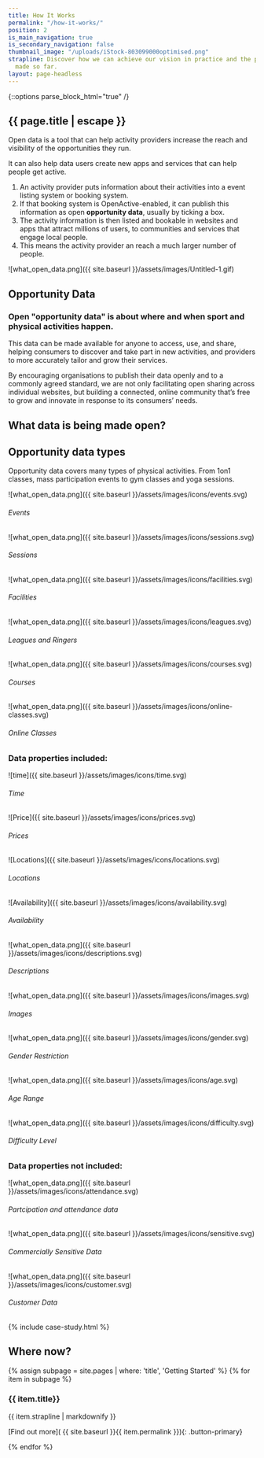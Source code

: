```yaml
---
title: How It Works
permalink: "/how-it-works/"
position: 2
is_main_navigation: true
is_secondary_navigation: false
thumbnail_image: "/uploads/iStock-803099000optimised.png"
strapline: Discover how we can achieve our vision in practice and the progress we’ve
  made so far.
layout: page-headless
---
```


{::options parse_block_html="true" /}


<!--  ---------------->
<!-- HERO BLOCK -->
<!--  ---------------->


<article class="how-work-hero">
<div class="inner">


# {{ page.title | escape }}

Open data is a tool that can help activity providers increase the reach and visibility of the opportunities they run.

It can also help data users create new apps and services that can help people get active.

1. An activity provider puts information about their activities into a event listing system or booking system.
1. If that booking system is OpenActive-enabled, it can publish this information as open **opportunity data**, usually by ticking a box.
1. The activity information is then listed and bookable in websites and apps that attract millions of users, to communities and services that engage local people.
1. This means the activity provider an reach a much larger number of people.

</div>
<div class="inner">

<div class="diagram">

<!-- ![what_open_data.png]({{ site.baseurl }}/assets/images/icons/eco-1.svg) -->
<!-- ![what_open_data.png]({{ site.baseurl }}/assets/images/icons/eco-2.svg) -->
<!-- ![what_open_data.png]({{ site.baseurl }}/assets/images/icons/eco-3.svg) -->
<!-- ![what_open_data.png]({{ site.baseurl }}/assets/images/icons/eco-4.svg) -->


![what_open_data.png]({{ site.baseurl }}/assets/images/Untitled-1.gif)




</div>
<!-- <div class="diagram-caption"> -->

<!-- ###### Your Activities -->

<!-- ###### Your Booking System -->

<!-- ###### Many Apps & Services -->

<!-- ###### Many More People -->


<!-- </div> -->

</div>

</article>


<article class="title-row invert">
<h2 class="sub-heading-two">Opportunity Data</h2>
<div class="one">

### Open "opportunity data" is about where and when sport and physical activities happen.
This data can be made available for anyone to access, use, and share, helping consumers to discover and take part in new activities, and providers to more accurately tailor and grow their services.

By encouraging organisations to publish their data openly and to a commonly agreed standard, we are not only facilitating open sharing across individual websites, but building a connected, online community that’s free to grow and innovate in response to its consumers’ needs.

</div>

</article>



<!--  ---------------->
<!-- WHAT IS OPPORTUNITY DATA -->
<!--  ---------------->
<article class="what-data title-row">
<h2 class="sub-heading-two">What data is being made open?</h2>
<div class="one types">

<div class="title">

## Opportunity data types
Opportunity data covers many types of physical activities. From 1on1 classes, mass participation events to gym classes and yoga sessions.

</div>

<div class="types-inner">
<div>

![what_open_data.png]({{ site.baseurl }}/assets/images/icons/events.svg)
###### Events

</div>
<div>

![what_open_data.png]({{ site.baseurl }}/assets/images/icons/sessions.svg)
###### Sessions

</div>
<div>

![what_open_data.png]({{ site.baseurl }}/assets/images/icons/facilities.svg)
###### Facilities

</div>
<div>

![what_open_data.png]({{ site.baseurl }}/assets/images/icons/leagues.svg)
###### Leagues and Ringers

</div>
<div>

![what_open_data.png]({{ site.baseurl }}/assets/images/icons/courses.svg)
###### Courses

</div>
<div>

![what_open_data.png]({{ site.baseurl }}/assets/images/icons/online-classes.svg)
###### Online Classes

</div>
</div>


</div>

<div class="one properties">

<div class="title">

### Data properties included:

</div>

<div class="properties-inner">
<div>

![time]({{ site.baseurl }}/assets/images/icons/time.svg)
###### Time

</div>
<div>

![Price]({{ site.baseurl }}/assets/images/icons/prices.svg)
###### Prices

</div>
<div>

![Locations]({{ site.baseurl }}/assets/images/icons/locations.svg)
###### Locations

</div>
<div>

![Availability]({{ site.baseurl }}/assets/images/icons/availability.svg)
###### Availability

</div>
<div>

![what_open_data.png]({{ site.baseurl }}/assets/images/icons/descriptions.svg)
###### Descriptions

</div>
<div>

![what_open_data.png]({{ site.baseurl }}/assets/images/icons/images.svg)
###### Images

</div>
<div>

![what_open_data.png]({{ site.baseurl }}/assets/images/icons/gender.svg)
###### Gender Restriction

</div>
<div>

![what_open_data.png]({{ site.baseurl }}/assets/images/icons/age.svg)
###### Age Range

</div>
<div>

![what_open_data.png]({{ site.baseurl }}/assets/images/icons/difficulty.svg)
###### Difficulty Level

</div>
</div>


</div>

<div class="one not-included">

<div class="title">

### Data properties not included:

</div>

<div class="not-included-inner">
<div>

![what_open_data.png]({{ site.baseurl }}/assets/images/icons/attendance.svg)
###### Partcipation and attendance data

</div>
<div>

![what_open_data.png]({{ site.baseurl }}/assets/images/icons/sensitive.svg)
###### Commercially Sensitive Data

</div>
<div>

![what_open_data.png]({{ site.baseurl }}/assets/images/icons/customer.svg)
###### Customer Data

</div>

</div>
</div>
</article>


<!--  ---------------->
<!-- WHAT ARE THE BENEFITS -->
<!--  ---------------->
<!-- <article class="title-row"> -->
<!-- <h2 class="sub-heading-two">What are the benefits?</h2> -->
<!-- <div class="one subgrid"> -->
<!-- <div class="three "> -->


<!-- #### Sport and Physical Activity Providers -->

<!-- * With open data publishing, your services and events can be shared everywhere, from high-traffic apps to community-driven pages. -->
<!-- * Improve data skills and understanding within your organisation and harness technology to benefit your business. -->
<!-- * Drive innovation, and collaborate with OpenActive to revolutionise the sector. -->

<!-- </div> -->
<!-- <div class="three"> -->

<!-- #### Data Users and Developers -->

<!-- * Harness open and accessible data from across the sport and physical sector. -->
<!-- * Use data to help develop new products and enhance existing services to get people more active. -->
<!-- * Be at the cutting edge of shaping consistent data standards and growing engagement with data publishers. -->

<!-- </div> -->

<!-- <div class="three"> -->

<!-- #### Influential Organisations -->

<!-- * Build engagement in sport and physical activities by improving the reach and visibility of services nationwide. -->
<!-- * Support new members of OpenActive by showing them how publishing open data can help them improve and grow their activities. -->
<!-- * Improve data skills and understanding within your organisation and harness technology to benefit your business. -->
<!-- * Provide members with the opportunity to join our community and shape the initiative. -->


<!-- </div> -->
<!-- </div> -->
<!-- </article> -->

<!--  ---------------->
<!-- CASE STUDIES BLOCK -->
<!--  ---------------->
<article class="title-row">
{% include case-study.html %}
</article>

<!--  ---------------->
<!-- GETTING STARTED TO ACTION -->
<!--  ---------------->
<article class="call_to_action--full-width">
<h2 class="sub-heading-two">Where now?</h2>
<div class="one">

{% assign subpage = site.pages | where: 'title', 'Getting Started' %}
{% for item in subpage %}
### {{ item.title}}
{{ item.strapline | markdownify }}

[Find out more]( {{ site.baseurl }}{{ item.permalink }}){: .button-primary}

</div>
<figure>
<div class="mask"></div>
<div class="image" style="background: url({{ site.baseurl }}{{ item.thumbnail_image }})center center / cover no-repeat;"></div>
</figure>
{% endfor %}
</article>
